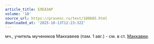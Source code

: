 ```yaml
---
article_title: ЕЛЕАЗАР
volume: '18'
source_url: https://pravenc.ru/text/189685.html
downloaded_at: '2025-10-13T12:23:32Z'
---
```


мч., учитель мучеников Маккавеев (пам. 1 авг.) - см. в ст. [Маккавеи](https://pravenc.ru/text/Маккавеи.html).
